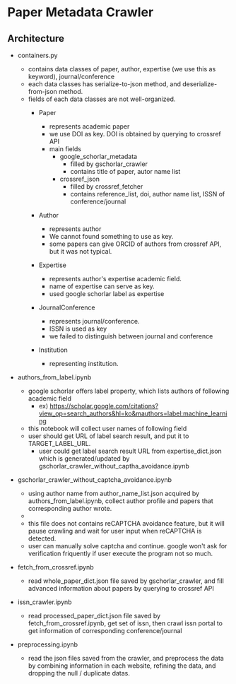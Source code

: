 # Paper Metadata Crawler

## Architecture
- containers.py
    - contains data classes of paper, author, expertise (we use this as keyword), journal/conference
    - each data classes has serialize-to-json method, and deserialize-from-json method.
    - fields of each data classes are not well-organized.
        - Paper
            - represents academic paper
            - we use DOI as key. DOI is obtained by querying to crossref API
            - main fields
                - google_schorlar_metadata
                    - filled by gschorlar_crawler
                    - contains title of paper, autor name list
                - crossref_json
                    - filled by crossref_fetcher
                    - contains reference_list, doi, author name list, ISSN of conference/journal
        - Author
            - represents author
            - We cannot found something to use as key.
            - some papers can give ORCID of authors from crossref API, but it was not typical.
        - Expertise
            - represents author's expertise academic field.
            - name of expertise can serve as key.
            - used google schorlar label as expertise
        - JournalConference
            - represents journal/conference.
            - ISSN is used as key
            - we failed to distinguish between journal and conference

        - Institution
            - representing institution.

- authors_from_label.ipynb
    - google schorlar offers label property, which lists authors of following academic field
        - ex) https://scholar.google.com/citations?view_op=search_authors&hl=ko&mauthors=label:machine_learning
    - this notebook will collect user names of following field
    - user should get URL of label search result, and put it to TARGET_LABEL_URL.
        - user could get label search result URL from expertise_dict.json which is generated/updated by gschorlar_crawler_without_captha_avoidance.ipynb

- gschorlar_crawler_without_captcha_avoidance.ipynb
    - using author name from author_name_list.json acquired by authors_from_label.ipynb, collect author profile and papers that corresponding author wrote.
    - 
    - this file does not contains reCAPTCHA avoidance feature, but it will pause crawling and wait for user input when reCAPTCHA is detected.
    - user can manually solve captcha and continue. google won't ask for verification friquently if user execute the program not so much.

- fetch_from_crossref.ipynb
    - read whole_paper_dict.json file saved by gschorlar_crawler, and fill advanced information about papers by querying to crossref API
    
- issn_crawler.ipynb
    - read processed_paper_dict.json file saved by fetch_from_crossref.ipynb, get set of issn, then crawl issn portal to get information of corresponding conference/journal

- preprocessing.ipynb
    - read the json files saved from the crawler, and preprocess the data by combining information in each website, refining the data, and dropping the null / duplicate datas.